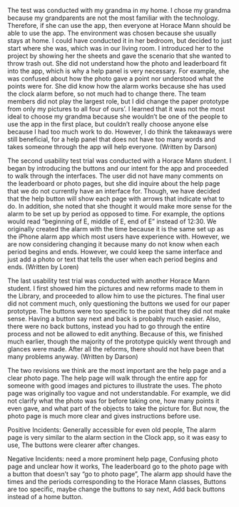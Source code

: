 The test was conducted with my grandma in my home. I chose my grandma because my grandparents are not the most familiar with the technology. Therefore, if she can use the app, then everyone at Horace Mann should be able to use the app. The environment was chosen because she usually stays at home. I could have conducted it in her bedroom, but decided to just start where she was, which was in our living room. I introduced her to the project by showing her the sheets and gave the scenario that she wanted to throw trash out. She did not understand how the photo and leaderboard fit into the app, which is why a help panel is very necessary. For example, she was confused about how the photo gave a point nor understood what the points were for. She did know how the alarm works because she has used the clock alarm before, so not much had to change there. The team members did not play the largest role, but I did change the paper prototype from only my pictures to all four of ours’. I learned that it was not the most ideal to choose my grandma because she wouldn’t be one of the people to use the app in the first place, but couldn’t really choose anyone else because I had too much work to do. However, I do think the takeaways were still beneficial, for a help panel that does not have too many words and takes someone through the app will help everyone. (Written by Darson)

The second usability test trial was conducted with a Horace Mann student. I began by introducing the buttons and our intent for the app and proceeded to walk through the interfaces. The user did not have many comments on the leaderboard or photo pages, but she did inquire about the help page that we do not currently have an interface for. Though, we have decided that the help button will show each page with arrows that indicate what to do. In addition, she noted that she thought it would make more sense for the alarm to be set up by period as opposed to time. For example, the options would read “beginning of E, middle of E, end of E” instead of 12:30. We originally created the alarm with the time because it is the same set up as the iPhone alarm app which most users have experience with. However, we are now considering changing it because many do not know when each period begins and ends. However, we could keep the same interface and just add a photo or text that tells the user when each period begins and ends. (Written by Loren)

The last usability test trial was conducted with another Horace Mann student. I first showed him the pictures and new reforms made to them in the Library, and proceeded to allow him to use the pictures. The final user did not comment much, only questioning the buttons we used for our paper prototype. The buttons were too specific to the point that they did not make sense. Having a button say next and back is probably much easier. Also, there were no back buttons, instead you had to go through the entire process and not be allowed to edit anything. Because of this, we finished much earlier, though the majority of the prototype quickly went through and glances were made. After all the reforms, there should not have been that many problems anyway. (Written by Darson)

The two revisions we think are the most important are the help page and a clear photo page. The help page will walk through the entire app for someone with good images and pictures to illustrate the uses. The photo page was originally too vague and not understandable. For example, we did not clarify what the photo was for before taking one, how many points it even gave, and what part of the objects to take the picture for. But now, the photo page is much more clear and gives instructions before use.

Positive Incidents: Generally accessible for even old people, The alarm page is very similar to the alarm section in the Clock app, so it was easy to use, The buttons were clearer after changes.

Negative Incidents: need a more prominent help page, Confusing photo page and unclear how it works, The leaderboard go to the photo page with a button that doesn’t say “go to photo page”, The alarm app should have the times and the periods corresponding to the Horace Mann classes, Buttons are too specific, maybe change the buttons to say next, Add back buttons instead of a home button.
